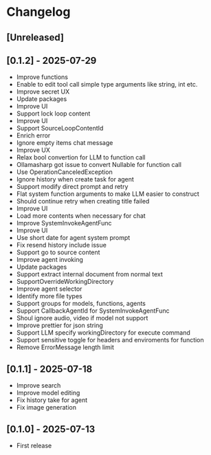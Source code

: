 # Changelog

## [Unreleased]

## [0.1.2] - 2025-07-29

- Improve functions
- Enable to edit tool call simple type arguments like string, int etc.
- Improve secret UX
- Update packages
- Improve UI
- Support lock loop content
- Improve UI
- Support SourceLoopContentId
- Enrich error
- Ignore empty items chat message
- Improve UX
- Relax bool convertion for LLM to function call
- Ollamasharp got issue to convert Nullable<int> for function call
- Use OperationCanceledException
- Ignore history when create task for agent
- Support modify direct prompt and retry
- Flat system function arguments to make LLM easier to construct
- Should continue retry when creating title failed
- Improve UI
- Load more contents when necessary for chat
- Improve SystemInvokeAgentFunc
- Improve UI
- Use short date for agent system prompt
- Fix resend history include issue
- Support go to source content
- Improve agent invoking
- Update packages
- Support extract internal document from normal text
- SupportOverrideWorkingDirectory
- Improve agent selector
- Identify more file types
- Support groups for models, functions, agents
- Support CallbackAgentId for SystemInvokeAgentFunc
- Shoul ignore audio, video if model not support
- Improve prettier for json string
- Support LLM specify workingDirectory for execute command
- Support sensitive toggle for headers and enviroments for function
- Remove ErrorMessage length limit


## [0.1.1] - 2025-07-18

- Improve search
- Improve model editing
- Fix history take for agent
- Fix image generation

## [0.1.0] - 2025-07-13

- First release
